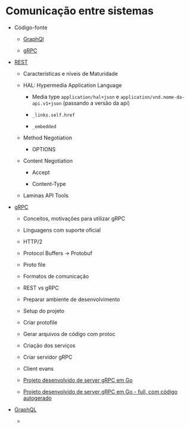 # Comunicação entre sistemas

  - Código-fonte
  
    - [GraphQl](https://github.com/marciafc/fc-graphql)
	
	- [gRPC](https://github.com/marciafc/fc-grpc)
	
  - [REST](rest/README.MD)
  
    - Características e níveis de Maturidade
	
	- HAL: Hypermedia Application Language
	
	  - Media type ```application/hal+json``` e ```application/vnd.nome-da-api.v1+json``` (passando a versão da api)
	  
	  - ``` _links.self.href ```
	  
	  - ``` _embedded ```
	
    - Method Negotiation
	
	  - OPTIONS
	
	- Content Negotiation
	
	  - Accept
	  
	  - Content-Type
	
	- Laminas API Tools
	
  - [gRPC](grpc/README.MD)	
  
    - Conceitos, motivações para utilizar gRPC
	
	- Linguagens com suporte oficial	
	
	- HTTP/2
	
	- Protocol Buffers -> Protobuf
	
	- Proto file
	
	- Formatos de comunicação  
	
	- REST vs gRPC
	
	- Preparar ambiente de desenvolvimento
	
	- Setup do projeto
	
	- Criar protofile
	
	- Gerar arquivos de código com protoc
	
	- Criação dos serviços
	
	- Criar servidor gRPC
	
	- Client evans
	
	- [Projeto desenvolvido de server gRPC em Go](https://github.com/marciafc/grpc-go/tree/main)
	- [Projeto desenvolvido de server gRPC em Go - full, com código autogerado](https://github.com/marciafc/grpc-go/tree/full)
	
  - [GraphQL](graphql/README.MD)
  
    - 
	
